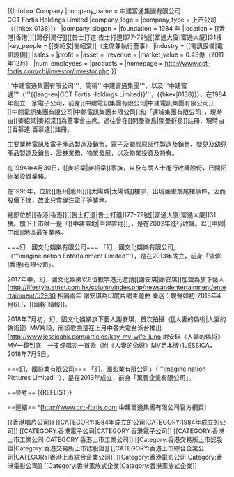 {{Infobox Company
|company_name = 中建富通集團有限公司<br>CCT Fortis Holdings Limited
|company_logo =
|company_type = 上市公司（{{hkex|0138}}）
|company_slogan = 
|foundation = 1984 年
|location = [[香港|香港]][[灣仔|灣仔]][[告士打道|告士打道]]77-79號[[富通大廈|富通大廈]]31樓
|key_people = [[麥紹棠|麥紹棠]]（主席兼執行董事）
|industry = [[電訊設備|電訊設備]]
|sales = 
|profit =
|asset =
|revenue = 
|market_value = 0.43億（2011年12月）
|num_employees = 
|products = 
|homepage = http://www.cct-fortis.com/chi/investor/investor.php
}}


'''中建富通集團有限公司'''，簡稱'''中建富通集團'''，以及'''中建富通'''（'''{{lang-en|CCT Fortis Holdings Limited}}'''，{{hkex|0138}}），在1984年創立一家電子公司，前身[[中建電訊集團有限公司|中建電訊集團有限公司]]、[[中翹電訊集團有限公司|中翹電訊集團有限公司]]和「連域集團有限公司」，現時由[[麥紹棠|麥紹棠]]為董事會主席。過往曾在[[開曼群島|開曼群島]]註冊，現時由[[百慕達|百慕達]]註冊。

主要業務電訊及電子產品製造及銷售、電子及塑膠原部件製造及銷售、嬰兒及幼兒產品製造及銷售、證券業務、物業發展，以及物業投資及持有。

在1994年4月30日，[[麥紹棠|麥紹棠]]家族，以及有關人士進行收購股份，已開拓物業投資業務。

在1995年，位於[[惠州|惠州]][[太陽城|太陽城]]樓宇，出現嚴重爛尾樓事件，因而股價下挫，故此只會專注電子等業務。

總部位於[[香港|香港]][[告士打道|告士打道]]77–79號[[富通大廈|富通大廈]]31樓。旗下上市唯一是「[[中建置地|中建置地]]」，是在2002年進行收購。以[[中國|中國]]地區最多業務。

===幻．國文化娛樂有限公司===
「幻．國文化娛樂有限公司」（'''imagine.nation Entertainment Limited'''），是在2013年成立，前身「溢偉(香港)有限公司」。

2017年中，幻．國文化娛樂以8位數字港元邀請[[謝安琪|謝安琪]]加盟為旗下藝人<REF>[http://lifestyle.etnet.com.hk/column/index.php/newsandentertainment/entertainment/52930 相隔兩年 謝安琪為印度片唱主題曲 樂迷︰靚聲如初]2018年4月6日，[[晴報|晴報]]</REF>。

2018年7月初，幻．國文化娛樂旗下藝人謝安琪，首次拍攝《[[人妻的偽術|人妻的偽術]]》MV片段，而該歌曲是在上月中各大電台派台推出<REF>[http://www.jessicahk.com/articles/kay-mv-wife-juno 謝安琪《人妻的偽術》MV一鏡到底　一支煙唱完一首歌（附《人妻的偽術》MV足本版）]JESSICA，2018年7月5日</REF>。

===幻．國影業有限公司===
「幻．國影業有限公司」（'''imagine.nation Pictures Limited'''），是在2013年成立，前身「萬晉企業有限公司」。

==參考==
{{REFLIST}}

==連結==
*[http://www.cct-fortis.com 中建富通集團有限公司官方網頁]


{{香港唱片公司}}
[[CATEGORY:1984年成立的公司|CATEGORY:1984年成立的公司]]
[[CATEGORY:香港電子公司|CATEGORY:香港電子公司]]
[[CATEGORY:香港上市工業公司|CATEGORY:香港上市工業公司]]
[[Category:香港交易所上市認股證|Category:香港交易所上市認股證]]
[[CATEGORY:香港上市綜合企業公司|CATEGORY:香港上市綜合企業公司]]
[[Category:香港電影公司|Category:香港電影公司]]
[[Category:香港家族式企業|Category:香港家族式企業]]